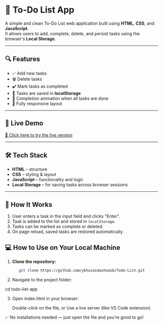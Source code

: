 # 📝 To-Do List App

A simple and clean To-Do List web application built using **HTML**, **CSS**, and **JavaScript**.  
It allows users to add, complete, delete, and persist tasks using the browser's **Local Storage**.

---

## 🔍 Features

- ✅ Add new tasks
- 🗑️ Delete tasks
- ✔️ Mark tasks as completed
- 💾 Tasks are saved in **localStorage**
- 🎉 Completion animation when all tasks are done
- 📱 Fully responsive layout

---

## 🚀 Live Demo

[🔗 Click here to try the live version](https://khuzaimashoaib.github.io/Todo-List/)  

---

## 🛠️ Tech Stack

- **HTML** – structure
- **CSS** – styling & layout
- **JavaScript** – functionality and logic
- **Local Storage** – for saving tasks across browser sessions

---

## 🧠 How It Works

1. User enters a task in the input field and clicks "Enter".
2. Task is added to the list and stored in `localStorage`.
3. Tasks can be marked as complete or deleted.
4. On page reload, saved tasks are restored automatically.

## 💻 How to Use on Your Local Machine

1. **Clone the repository:**
   
   ```bash
      git clone https://github.com/ykhuzaimashoaib/Todo-List.git

3. Navigate to the project folder:

cd todo-list-app

3. Open index.html in your browser:

   Double-click on the file, or Use a live server (like VS Code extension)

✅ No installations needed — just open the file and you're good to go!

